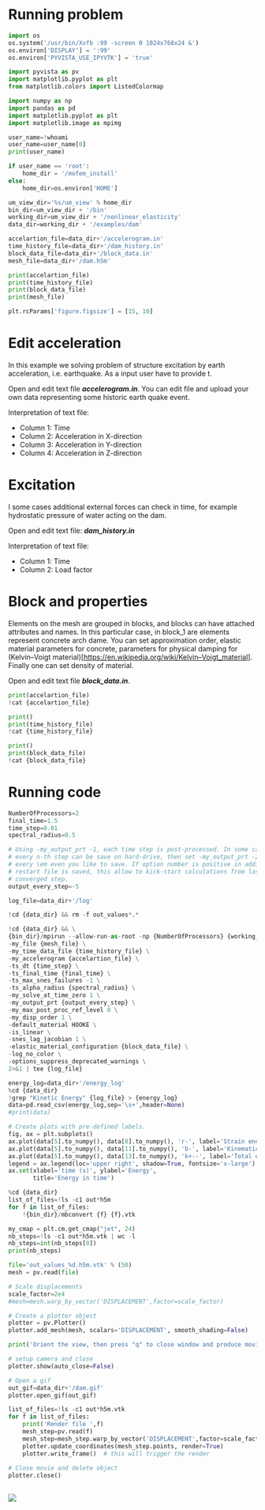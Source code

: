 # Running problem

```python
import os
os.system('/usr/bin/Xvfb :99 -screen 0 1024x768x24 &')
os.environ['DISPLAY'] = ':99'
os.environ['PYVISTA_USE_IPYVTK'] = 'true'

import pyvista as pv
import matplotlib.pyplot as plt
from matplotlib.colors import ListedColormap

import numpy as np
import pandas as pd
import matplotlib.pyplot as plt
import matplotlib.image as mpimg

user_name=!whoami
user_name=user_name[0]
print(user_name)

if user_name == 'root':
    home_dir = '/mofem_install'
else:
    home_dir=os.environ['HOME']

um_view_dir='%s/um_view' % home_dir
bin_dir=um_view_dir + '/bin'
working_dir=um_view_dir + '/nonlinear_elasticity'
data_dir=working_dir + '/examples/dam'

accelartion_file=data_dir+'/accelerogram.in'
time_history_file=data_dir+'/dam_history.in'
block_data_file=data_dir+'/block_data.in'
mesh_file=data_dir+'/dam.h5m'

print(accelartion_file)
print(time_history_file)
print(block_data_file)
print(mesh_file)

plt.rcParams['figure.figsize'] = [15, 10]
```

<!-- #region -->
# Edit acceleration

In this example we solving problem of structure excitation by earth acceleration, i.e. earthquake. As a input user have to provide t.

Open and edit text file ***accelerogram.in***. You can edit file and upload your own data representing some historic earth quake event.

Interpretation of text file:
- Column 1: Time
- Column 2: Acceleration in X-direction
- Column 3: Acceleration in Y-direction
- Column 4: Acceleration in Z-direction

# Excitation 

I some cases additional external forces can check in time, for example hydrostatic pressure of water acting on the dam. 

Open and edit text file: ***dam_history.in***

Interpretation of text file:
- Column 1: Time
- Column 2: Load factor

# Block and properties

Elements on the mesh are grouped in blocks, and blocks can have attached attributes and names. In this particular case, in block_1 are elements represent concrete arch dame. You can set approximation order, elastic material parameters for concrete, parameters for physical damping for (Kelvin–Voigt material)[https://en.wikipedia.org/wiki/Kelvin–Voigt_material].  Finally one can set density of material. 


Open and edit text file ***block_data.in***.
<!-- #endregion -->

```python
print(accelartion_file)
!cat {accelartion_file}

print()
print(time_history_file)
!cat {time_history_file}

print()
print(block_data_file)
!cat {block_data_file}
```

# Running code

```python
NumberOfProcessors=2
final_time=1.5
time_step=0.01
spectral_radius=0.5

# Using -my_output_prt -1, each time step is post-processed. In some cases
# every n-th step can be save on hard-drive, then set -my_output_prt -2, if
# every \em even you like to save. If option number is positive in addition
# restart file is saved, this allow to kick-start calculations from last
# converged step.
output_every_step=-5

log_file=data_dir+'/log'

!cd {data_dir} && rm -f out_values*.*

!cd {data_dir} && \
{bin_dir}/mpirun --allow-run-as-root -np {NumberOfProcessors} {working_dir}/nonlinear_dynamics \
-my_file {mesh_file} \
-my_time_data_file {time_history_file} \
-my_accelerogram {accelartion_file} \
-ts_dt {time_step} \
-ts_final_time {final_time} \
-ts_max_snes_failures -1 \
-ts_alpha_radius {spectral_radius} \
-my_solve_at_time_zero 1 \
-my_output_prt {output_every_step} \
-my_max_post_proc_ref_level 0 \
-my_disp_order 1 \
-default_material HOOKE \
-is_linear \
-snes_lag_jacobian 1 \
-elastic_material_configuration {block_data_file} \
-log_no_color \
-options_suppress_deprecated_warnings \
2>&1 | tee {log_file}
```

```python
energy_log=data_dir+'/energy_log'
%cd {data_dir}
!grep "Kinetic Energy" {log_file} > {energy_log}
data=pd.read_csv(energy_log,sep='\s+',header=None)
#print(data)

# Create plots with pre-defined labels.
fig, ax = plt.subplots()
ax.plot(data[5].to_numpy(), data[8].to_numpy(), 'r-', label='Strain energy')
ax.plot(data[5].to_numpy(), data[11].to_numpy(), 'b-', label='Kinematic energy')
ax.plot(data[5].to_numpy(), data[13].to_numpy(), 'k+--', label='Total energy')
legend = ax.legend(loc='upper right', shadow=True, fontsize='x-large')
ax.set(xlabel='time (s)', ylabel='Energy',
       title='Energy in time')
```

```python
%cd {data_dir}
list_of_files=!ls -c1 out*h5m
for f in list_of_files:
    !{bin_dir}/mbconvert {f} {f}.vtk
```

```python
my_cmap = plt.cm.get_cmap("jet", 24)
nb_steps=!ls -c1 out*h5m.vtk | wc -l
nb_steps=int(nb_steps[0])
print(nb_steps)

file='out_values_%d.h5m.vtk' % (50)
mesh = pv.read(file)

# Scale displacements
scale_factor=2e4
#mesh=mesh.warp_by_vector('DISPLACEMENT',factor=scale_factor)

# Create a plotter object 
plotter = pv.Plotter()
plotter.add_mesh(mesh, scalars='DISPLACEMENT', smooth_shading=False)

print('Orient the view, then press "q" to close window and produce movie')

# setup camera and close
plotter.show(auto_close=False)

# Open a gif
out_gif=data_dir+'/dam.gif'
plotter.open_gif(out_gif)

list_of_files=!ls -c1 out*h5m.vtk
for f in list_of_files:
    print('Render file ',f)
    mesh_step=pv.read(f)
    mesh_step=mesh_step.warp_by_vector('DISPLACEMENT',factor=scale_factor)
    plotter.update_coordinates(mesh_step.points, render=True)
    plotter.write_frame()  # this will trigger the render
    
# Close movie and delete object
plotter.close()
       
```

![](examples/dam/dam.gif)

```python

```

